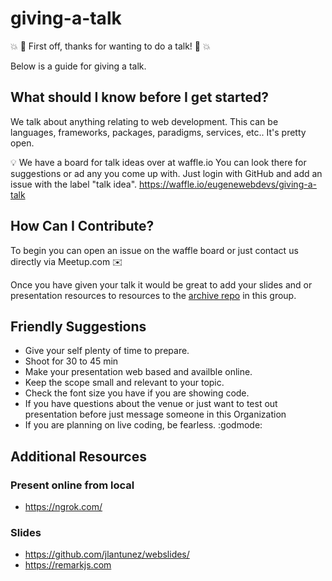 # giving-a-talk

💥 🎉  First off, thanks for wanting to do a talk! 🎉 💥

Below is a guide for giving a talk.

## What should I know before I get started?
We talk about anything relating to web development. This can be languages, frameworks, packages, paradigms, services, etc.. It's pretty open.

💡 We have a board for talk ideas over at waffle.io You can look there for suggestions or ad any you come up with. Just login with GitHub and add an issue with the label "talk idea". https://waffle.io/eugenewebdevs/giving-a-talk

## How Can I Contribute?
To begin you can open an issue on the waffle board or just contact us directly via Meetup.com ✉️

Once you have given your talk it would be great to add your slides and or presentation resources to resources to the [archive repo](https://github.com/eugenewebdevs/archive) in this group.

## Friendly Suggestions
* Give your self plenty of time to prepare.
* Shoot for 30 to 45 min
* Make your presentation web based and availble online.
* Keep the scope small and relevant to your topic.
* Check the font size you have if you are showing code.
* If you have questions about the venue or just want to test out presentation before just message someone in this Organization
* If you are planning on live coding, be fearless. :godmode:

## Additional Resources

### Present online from local
* https://ngrok.com/

### Slides
* https://github.com/jlantunez/webslides/
* https://remarkjs.com
